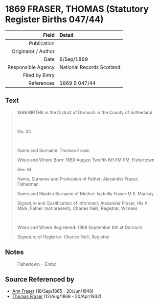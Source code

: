 ﻿---
layout: page
permalink: /sources/s43818944
---

# 1869 FRASER, THOMAS (Statutory Register Births 047/44)

Field | Detail
---:|:---
Publication | 
Originator / Author | 
Date | 6/Sep/1869
Responsible Agency | National Records Scotland
Filed by Entry | 
References | 1869 B 047/44

## Text

> 1869 BIRTHS in the District of Dornoch in the County of Sutherland
>
> <br/>
>
> No. 44
>
> <br/>
>
> Name and Surname: Thomas Fraser
>
> When and Where Born: 1869 August Twelfth 6H 0M PM; Fishertown
>
> Sex: M
>
> Name, Surname and Profession of Father: Alexander Fraser; Fisherman
>
> Name and Maiden Surname of Mother: Isabella Fraser M.S. Mackay
>
> Signature and Qualification of Informant: Alexander Fraser, His X Mark; Father (not present); Charles Neill, Registrar, Witness
>
> <br/>
>
> When and Where Registered: 1869 September 6th at Dornoch
>
> Signature of Registrar: Charles Neill, Registrar
>

## Notes

> Fishertown = Embo
>


## Source Referenced by

* [Ann Fraser](../people/@70425788@-ann-fraser-b1865-9-18-d1946-6-20.md) (18/Sep/1865 - 20/Jun/1946)
* [Thomas Fraser](../people/@69725432@-thomas-fraser-b1869-8-12-d1932-4-20.md) (12/Aug/1869 - 20/Apr/1932)

